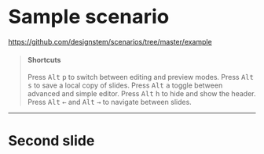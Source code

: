 # <big><big>Sample scenario</big></big>

https://github.com/designstem/scenarios/tree/master/example

> #### Shortcuts
> Press <kbd>Alt</kbd> <kbd>p</kbd> to switch between editing and preview modes.
> Press <kbd>Alt</kbd> <kbd>s</kbd> to save a local copy of slides.
> Press <kbd>Alt</kbd> <kbd>a</kbd> toggle between advanced and simple editor.
> Press  <kbd>Alt</kbd> <kbd>h</kbd> to hide and show the header.
> Press <kbd>Alt</kbd> <kbd>←</kbd> and <kbd>Alt</kbd> <kbd>→</kbd> to navigate between slides.

<f-next-button />

---

# Second slide

<f-prev-button />